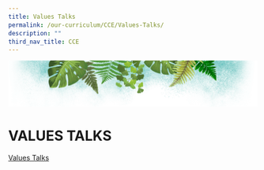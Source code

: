 ```yaml
---
title: Values Talks
permalink: /our-curriculum/CCE/Values-Talks/
description: ""
third_nav_title: CCE
---
```

![](/images/Banner.png)

# **VALUES TALKS**

[Values Talks](/files/Values%20Talks%202019.pdf)